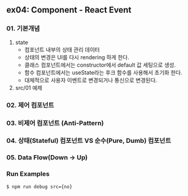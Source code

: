 ## ex04: Component - React Event

### 01. 기본개념
1. state
    - 컴포넌트 내부의 상태 관리 데이터
    - 상태의 변경은 UI를 다시 rendering 하게 한다.
    - 클래스 컴포넌트에서는 constructor에서 default 값 세팅으로 생성.
    - 함수 컴포넌트에서는 useState라는 후크 함수를 사용해서 초기화 한다. 
    - 대체적으로 사용자 이벤트로 변경되거나 통신으로 변경된다.
2. src/01 예제 

### 02. 제어 컴포넌트
### 03. 비제어 컴포넌트 (Anti-Pattern)
### 04. 상태(Stateful) 컴포넌트 VS 순수(Pure, Dumb) 컴포넌트 
### 05. Data Flow(Down -> Up)

### Run Examples
```bash
$ npm run debug src={no}
```
